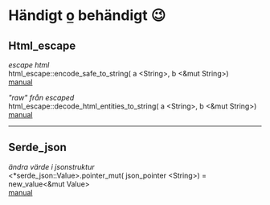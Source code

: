 # Händigt o̲ behändigt 😉

## Html_escape
_escape html_  
html_escape::encode_safe_to_string( a \<String>, b \<&mut String>)  
[manual](https://docs.rs/html-escape/latest/html_escape/fn.decode_html_entities_to_string.html)

_"raw" från escaped_  
html_escape::decode_html_entities_to_string( a \<String>, b \<&mut String>)  
[manual](https://docs.rs/html-escape/latest/html_escape/fn.decode_html_entities_to_string.html)
___
## Serde_json
_ändra värde i jsonstruktur_  
\<*serde_json::Value>.pointer_mut( json_pointer \<String>) = new_value\<&mut Value>  
[manual](https://docs.rs/serde_json/latest/serde_json/value/enum.Value.html#method.pointer_mut)
